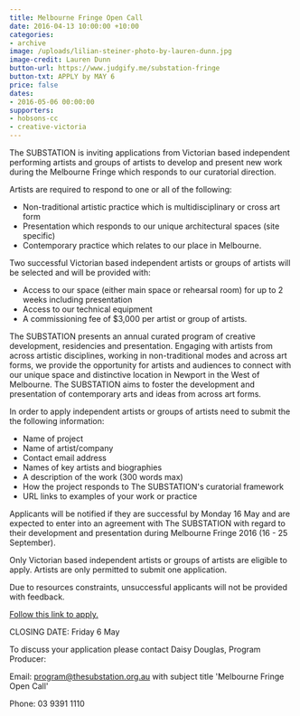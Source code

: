 ```yaml
---
title: Melbourne Fringe Open Call
date: 2016-04-13 10:00:00 +10:00
categories:
- archive
image: /uploads/lilian-steiner-photo-by-lauren-dunn.jpg
image-credit: Lauren Dunn
button-url: https://www.judgify.me/substation-fringe
button-txt: APPLY by MAY 6
price: false
dates:
- 2016-05-06 00:00:00
supporters:
- hobsons-cc
- creative-victoria
---
```


The SUBSTATION is inviting applications from Victorian based independent performing artists and groups of artists to develop and present new work during the Melbourne Fringe which responds to our curatorial direction.

Artists are required to respond to one or all of the following:

- Non-traditional artistic practice which is multidisciplinary or cross art form
- Presentation which responds to our unique architectural spaces (site specific)
- Contemporary practice which relates to our place in Melbourne.

Two successful Victorian based independent artists or groups of artists will be selected and will be provided with:

- Access to our space (either main space or rehearsal room) for up to 2 weeks including presentation
- Access to our technical equipment
- A commissioning fee of $3,000 per artist or group of artists.

The SUBSTATION presents an annual curated program of creative development, residencies and presentation. Engaging with artists from across artistic disciplines, working in non-traditional modes and across art forms, we provide the opportunity for artists and audiences to connect with our unique space and distinctive location in Newport in the West of Melbourne. The SUBSTATION aims to foster the development and presentation of contemporary arts and ideas from across art forms.

In order to apply independent artists or groups of artists need to submit the the following information:

- Name of project
- Name of artist/company
- Contact email address
- Names of key artists and biographies
- A description of the work (300 words max)
- How the project responds to The SUBSTATION's curatorial framework
- URL links to examples of your work or practice

Applicants will be notified if they are successful by Monday 16 May and are expected to enter into an agreement with The SUBSTATION with regard to their development and presentation during Melbourne Fringe 2016 (16 - 25 September).

Only Victorian based independent artists or groups of artists are eligible to apply. Artists are only permitted to submit one application.

Due to resources constraints, unsuccessful applicants will not be provided with feedback.

[Follow this link to apply.](https://www.judgify.me/substation-fringe)

CLOSING DATE: Friday 6 May

To discuss your application please contact Daisy Douglas, Program Producer:

Email: [program@thesubstation.org.au](mailto:program@thesubstation.org.au) with subject title 'Melbourne Fringe Open Call'

Phone: 03 9391 1110

